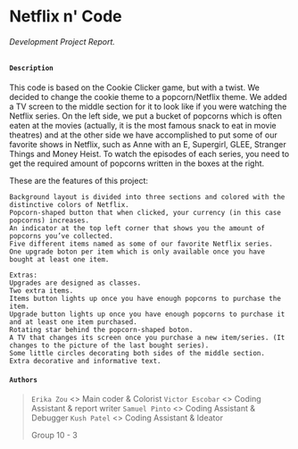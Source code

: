 # Netflix n' Code

###### Development Project Report.



#### `Description`

This code is based on the Cookie Clicker game, but with a twist. We decided to change the cookie theme to a popcorn/Netflix theme. We added a TV screen to the middle section for it to look like if you were watching the Netflix series. On the left side, we put a bucket of popcorns which is often eaten at the movies (actually, it is the most famous snack to eat in movie theatres) and at the other side we have accomplished to put some of our favorite shows in Netflix, such as Anne with an E, Supergirl, GLEE, Stranger Things and Money Heist. To watch the episodes of each series, you need to get the required amount of popcorns written in the boxes at the right.

These are the features of this project:

```
Background layout is divided into three sections and colored with the distinctive colors of Netflix. 
Popcorn-shaped button that when clicked, your currency (in this case popcorns) increases.
An indicator at the top left corner that shows you the amount of popcorns you’ve collected.
Five different items named as some of our favorite Netflix series.
One upgrade boton per item which is only available once you have bought at least one item.
```

```
Extras:
Upgrades are designed as classes.
Two extra items.
Items button lights up once you have enough popcorns to purchase the item.
Upgrade button lights up once you have enough popcorns to purchase it and at least one item purchased.
Rotating star behind the popcorn-shaped boton.
A TV that changes its screen once you purchase a new item/series. (It changes to the picture of the last bought series).
Some little circles decorating both sides of the middle section.
Extra decorative and informative text.
```

#### `Authors`

> `Erika Zou` 		 <> Main coder & Colorist
> `Victor Escobar` <> Coding Assistant & report writer
> `Samuel Pinto`     <> Coding Assistant & Debugger
> `Kush Patel` 		<> Coding Assistant & Ideator
>
> Group 10 - 3
